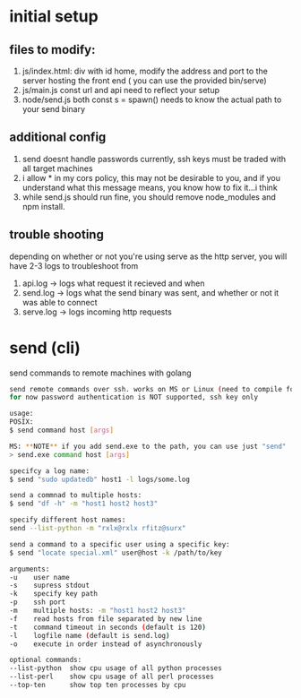 # initial setup
## files to modify:
1. js/index.html:
div with id home, modify the address and port to the server hosting the front end ( you can use the provided       bin/serve)
2. js/main.js
const url and api need to reflect your setup
3. node/send.js
both const s = spawn() needs to know the actual path to your send binary

## additional config
1. send doesnt handle passwords currently, ssh keys must be traded with all target machines
2. i allow * in my cors policy, this may not be desirable to you, and if you understand what this message means, you know how to fix it...i think
3. while send.js should run fine, you should remove node_modules and npm install.

## trouble shooting
depending on whether or not you're using serve as the http server, you will have 2-3 logs to troubleshoot from
1. api.log -> logs what request it recieved and when
2. send.log -> logs what the send binary was sent, and whether or not it was able to connect
3. serve.log -> logs incoming http requests

# send (cli)
send commands to  remote machines with golang
```bash
send remote commands over ssh. works on MS or Linux (need to compile for both)
for now password authentication is NOT supported, ssh key only

usage:
POSIX:
$ send command host [args]

MS: **NOTE** if you add send.exe to the path, you can use just "send"
> send.exe command host [args]

specifcy a log name:
$ send "sudo updatedb" host1 -l logs/some.log

send a commnad to multiple hosts:
$ send "df -h" -m "host1 host2 host3"

specify different host names:
send --list-python -m "rxlx@rxlx rfitz@surx"

send a command to a specific user using a specific key:
$ send "locate special.xml" user@host -k /path/to/key

arguments:
-u    user name
-s    supress stdout
-k    specify key path
-p    ssh port
-m    multiple hosts: -m "host1 host2 host3"
-f    read hosts from file separated by new line
-t    command timeout in seconds (default is 120)
-l    logfile name (default is send.log)
-o    execute in order instead of asynchronously

optional commands:
--list-python  show cpu usage of all python processes
--list-perl    show cpu usage of all perl processes
--top-ten      show top ten processes by cpu
```

